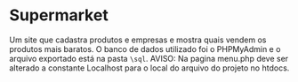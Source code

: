 # Supermarket
Um site que cadastra produtos e empresas e mostra quais vendem os produtos mais baratos.
O banco de dados utilizado foi o PHPMyAdmin e o arquivo exportado está na pasta `\sql`.
AVISO: Na pagina menu.php deve ser alterado a constante Localhost para o local do arquivo do projeto no htdocs.
